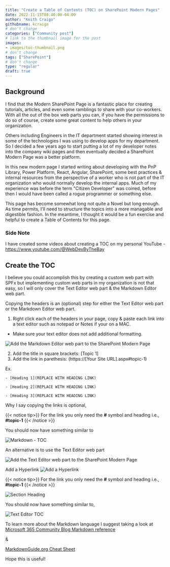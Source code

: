```yaml
---
title: "Create a Table of Contents (TOC) on SharePoint Modern Pages"
date: 2022-11-15T08:40:00-04:00
author: "Keith Craigo"
githubname: kcraigo
# don't change
categories: ["Community post"]
# link to the thumbnail image for the post
images:
- images/toc-thumbnail.png
# don't change
tags: ["SharePoint"]
# don't change
type: "regular"
draft: true
---
```



## Background

I find that the Modern SharePoint Page is a fantastic place for creating tutorials, articles, and even some ramblings to share with your co-workers.
With all the out of the box web parts you can, if you have the permissions to do so of course, create some great content to help others in your organization.


Others including Engineers in the IT department started showing interest in some of the technologies I was using to develop apps for my department. 
So I decided a few years ago to start putting a lot of my developer notes into the company wiki pages and then eventually decided a SharePoint Modern Page was a better platform. 


In this new modern page I started writing about developing with the PnP Library, Power Platform, React, Angular, SharePoint, some best practices & internal resources from the perspective of a worker who is not part of the IT organization who would normally develop the internal apps. Much of my experience was before the term "Citizen Developer" was coined, before then I would have been called a rogue programmer or something else.


This page has become somewhat long not quite a Novel but long enough. As time permits, I'll need to structure the topics into a more managable and digestible fashion. In the meantime, I thought it would be a fun exercise and helpful to create a Table of Contents for this page. 

### Side Note
I have created some videos about creating a TOC on my personal YouTube - https://www.youtube.com/@WebDevByTheBay

## Create the TOC

I believe you could accomplish this by creating a custom web part with SPFx but implementing custom web parts in my organization is not that easy, so I will only cover the Text Editor web part & the Markdown Editor web part.

Copying the headers is an (optional) step for either the Text Editor web part or the Markdown Editor web part.

1. Right click each of the headers in your page, copy & paste each link into a text editor such as notepad or Notes if your on a MAC. 

- Make sure your text editor does not add additional formatting.

![Add the Markdown Editor web part to the SharePoint Modern Page](images/markdown-web-part.png) 

2. Add the title in square brackets: [Topic 1]
3. Add the link in parethesis: (https://[Your Site URL].aspx#topic-1)

Ex.

`- [Heading 1](REPLACE WITH HEADING LINK)`

`- [Heading 2](REPLACE WITH HEADING LINK)`

`- [Heading 3](REPLACE WITH HEADING LINK)`

Why I say copying the links is optional, 


{{< notice tip>}}
For the link you only need the <strong>#</strong> symbol and heading i.e., <strong>#topic-1</strong>
{{< /notice >}}

You should now have something similar to 

![Markdown - TOC](images/toc-markdown-links.png) 


An alternative is to use the Text Editor web part

![Add the Text Editor web part to the SharePoint Modern Page](images/text-editor-web-part.png) 

Add a Hyperlink
![Add a Hyperlink](images/text-editor-hyperlink.png) 

{{< notice tip>}}
For the link you only need the <strong>#</strong> symbol and heading i.e., <strong>#topic-1</strong>
{{< /notice >}}


![Section Heading](images/text-editor-hyperlink-heading.png) 

You should now have something similar to,

![Text Editor TOC](images/text-editor-TOC.png) 

To learn more about the Markdown language I suggest taking a look at
[Microsoft 365 Community Blog Markdown reference](https://github.com/pnp/blog/wiki/Microsoft-365-Community-Blog-Markdown-reference)

&

[MarkdownGuide.org Cheat Sheet](https://www.markdownguide.org/basic-syntax)

Hope this is useful!
